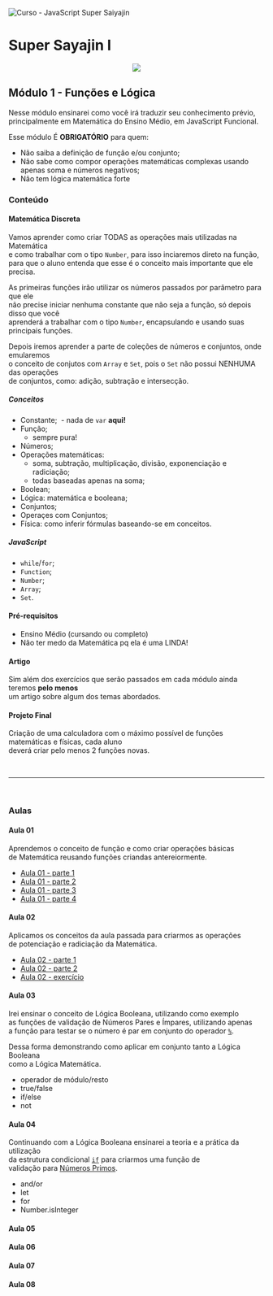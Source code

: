 ![Curso - JavaScript Super Saiyajin](http://i.imgur.com/jGXoRO6.png)


# Super Sayajin I

<p align="center">
  <img src="https://raw.githubusercontent.com/interaminense/Curso-JavaScript-Super-Sayajin/master/img/ss1.jpg">
</p>

## Módulo 1 - Funções e Lógica

Nesse módulo ensinarei como você irá traduzir seu conhecimento prévio, <br>
principalmente em Matemática do Ensino Médio, em JavaScript Funcional.

Esse módulo É **OBRIGATÓRIO** para quem:

- Não saiba a definição de função e/ou conjunto;
- Não sabe como compor operações matemáticas complexas usando apenas soma e números negativos;
- Não tem lógica matemática forte


### Conteúdo

#### Matemática Discreta

Vamos aprender como criar TODAS as operações mais utilizadas na Matemática<br>
e como trabalhar com o tipo `Number`, para isso inciaremos direto na função, <br>
para que o aluno entenda que esse é o conceito mais importante que ele precisa.

As primeiras funções irão utilizar os números passados por parâmetro para que ele<br>
não precise iniciar nenhuma constante que não seja a função, só depois disso que você<br>
aprenderá a trabalhar com o tipo `Number`, encapsulando e usando suas principais funções.

Depois iremos aprender a parte de coleções de números e conjuntos, onde emularemos<br>
o conceito de conjutos com `Array` e `Set`, pois o `Set` não possui NENHUMA das operações<br>
de conjuntos, como: adição, subtração e intersecção.

##### Conceitos

- Constante;
  - nada de `var` **aqui!**
- Função;
  - sempre pura!
- Números;
- Operações matemáticas:
  - soma, subtração, multiplicação, divisão, exponenciação e radiciação;
  - todas baseadas apenas na soma;
- Boolean;
- Lógica: matemática e booleana;
- Conjuntos;
- Operaçes com Conjuntos;
- Física: como inferir fórmulas baseando-se em conceitos.

##### JavaScript

- `while`/`for`;
- `Function`;
- `Number`;
- `Array`;
- `Set`.

#### Pré-requisitos

- Ensino Médio (cursando ou completo)
- Não ter medo da Matemática pq ela é uma LINDA!

#### Artigo

Sim além dos exercícios que serão passados em cada módulo ainda teremos **pelo menos** <br>
um artigo sobre algum dos temas abordados.


#### Projeto Final

Criação de uma calculadora com o máximo possível de funções matemáticas e físicas, cada aluno<br>
deverá criar pelo menos 2 funções novas.



<br>

<hr>

<br>

### Aulas

#### Aula 01

Aprendemos o conceito de função e como criar operações básicas<br>
de Matemática reusando funções criandas antereiormente.

- [Aula 01 - parte 1]()
- [Aula 01 - parte 2]()
- [Aula 01 - parte 3]()
- [Aula 01 - parte 4]()

#### Aula 02

Aplicamos os conceitos da aula passada para criarmos as operações<br>
de potenciação e radiciação da Matemática.

- [Aula 02 - parte 1](https://youtu.be/Z2HQT7b4B9E)
- [Aula 02 - parte 2](https://youtu.be/ckiriIZrFT0)
- [Aula 02 - exercício](https://youtu.be/57ajG8bpTgw)

#### Aula 03

Irei ensinar o conceito de Lógica Booleana, utilizando como exemplo<br>
as funções de validação de Números Pares e Ímpares, utilizando apenas<br>
a função para testar se o número é par em conjunto do operador [`%`](https://developer.mozilla.org/pt-BR/docs/Web/JavaScript/Reference/Operators/Arithmetic_Operators#Remainder).

Dessa forma demonstrando como aplicar em conjunto tanto a Lógica Booleana<br>
como a Lógica Matemática.

- operador de módulo/resto
- true/false
- if/else
- not

#### Aula 04

Continuando com a Lógica Booleana ensinarei a teoria e a prática da utilização<br>
da estrutura condicional [`if`](https://mdn.io/if) para criarmos uma função de<br>
validação para [Números Primos](https://pt.wikipedia.org/wiki/N%C3%BAmero_primo).

- and/or
- let
- for
- Number.isInteger

#### Aula 05


#### Aula 06


#### Aula 07


#### Aula 08